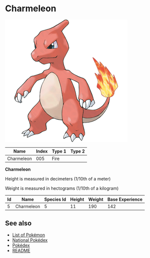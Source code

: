 # Charmeleon


![Charmeleon](images/005.png)

| **Name** | **Index** | **Type 1** | **Type 2** |
|----|----|----|----|
| Charmeleon | 005 | Fire  |  |

**Charmeleon** 


Height is measured in decimeters (1/10th of a meter)

Weight is measured in hectograms (1/10th of a kilogram)

| **Id** | **Name** | **Species Id** | **Height** | **Weight** | **Base Experience** |
|--------|----------|----------------|------------|------------|---------------------|
| 5 | Charmeleon | 5 | 11 | 190 | 142 |


## See also

- [List of Pokémon](../pokemon.md)
- [National Pokédex](../national_pokedex.md)
- [Pokédex](../pokedex.md)
- [README](../README.md)
